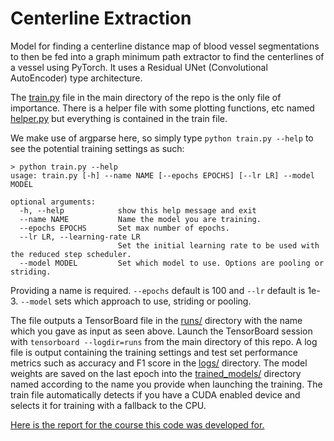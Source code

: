 # Centerline Extraction

Model for finding a centerline distance map of blood vessel segmentations to then be fed into a graph minimum path extractor to find the centerlines of a vessel using PyTorch. It uses a Residual UNet (Convolutional AutoEncoder) type architecture.

The [train.py](train.py) file in the main directory of the repo is the only file of importance. There is a helper file with some plotting functions,
etc named [helper.py](helper.py) but everything is contained in the train file.

We make use of argparse here, so simply type ``` python train.py --help ``` to see the potential training settings as such:

```shell
> python train.py --help
usage: train.py [-h] --name NAME [--epochs EPOCHS] [--lr LR] --model MODEL

optional arguments:
  -h, --help            show this help message and exit
  --name NAME           Name the model you are training.
  --epochs EPOCHS       Set max number of epochs.
  --lr LR, --learning-rate LR
                        Set the initial learning rate to be used with the reduced step scheduler.
  --model MODEL         Set which model to use. Options are pooling or striding.
```

Providing a name is required. ```--epochs``` default is 100 and ```--lr``` default is 1e-3. ```--model``` sets which approach to use, striding or pooling.

The file outputs a TensorBoard file in the [runs/](runs) directory with the name which you gave as input as seen above. Launch the TensorBoard session with ```tensorboard --logdir=runs``` from the main directory of this repo. A log file is output containing the training settings and test set performance metrics such as accuracy and F1 score in the [logs/](logs) directory. The model weights are saved on the last epoch into the [trained_models/](trained_models) directory named according to the name you provide when launching the training. The train file automatically detects if you have a CUDA enabled device and selects it for training with a fallback to the CPU.

[Here is the report for the course this code was developed for.](report/kyle_beggs_report.pdf)

